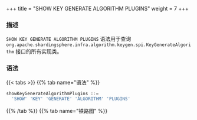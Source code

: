 +++
title = "SHOW KEY GENERATE ALGORITHM PLUGINS"
weight = 7
+++

### 描述

`SHOW KEY GENERATE ALGORITHM PLUGINS` 语法用于查询 `org.apache.shardingsphere.infra.algorithm.keygen.spi.KeyGenerateAlgorithm` 接口的所有实现类。

### 语法

{{< tabs >}}
{{% tab name="语法" %}}
```sql
showKeyGenerateAlgorithmPlugins ::=
  'SHOW' 'KEY' 'GENERATE' 'ALGORITHM' 'PLUGINS'
```
{{% /tab %}}
{{% tab name="铁路图" %}}
<iframe frameborder="0" name="diagram" id="diagram" width="100%" height="100%"></iframe>
{{% /tab %}}
{{< /tabs >}}

### 返回值说明

| 列            | 说明     |
|--------------|--------|
| type         | 类型     |
| type_aliases | 类型别名   |
| description  | 描述     |

### 示例

- 查询 `org.apache.shardingsphere.infra.algorithm.keygen.spi.KeyGenerateAlgorithm` 接口的所有实现类

```sql
SHOW KEY GENERATE ALGORITHM PLUGINS
```

```sql
SHOW KEY GENERATE ALGORITHM PLUGINS;
+-----------+--------------+-------------+
| type      | type_aliases | description |
+-----------+--------------+-------------+
| UUID      |              |             |
| SNOWFLAKE |              |             |
+-----------+--------------+-------------+
2 rows in set (0.05 sec)
```

### 保留字

`SHOW`、`KEY`、`GENERATE`、`ALGORITHM`、`PLUGINS`

### 相关链接

- [保留字](/cn/user-manual/shardingsphere-proxy/distsql/syntax/reserved-word/)
